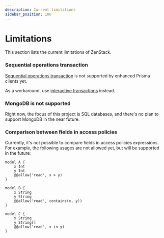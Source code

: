 ```yaml
---
description: Current limitations
sidebar_position: 100
---
```


# Limitations

This section lists the current limitations of ZenStack.

### Sequential operations transaction

[Sequential operations transaction](https://www.prisma.io/docs/concepts/components/prisma-client/transactions#sequential-prisma-client-operations) is not supported by enhanced Prisma clients yet.

As a workaround, use [interactive transactions](https://www.prisma.io/docs/concepts/components/prisma-client/transactions#interactive-transactions) instead.

### MongoDB is not supported

Right now, the focus of this project is SQL databases, and there's no plan to support MongoDB in the near future.

### Comparison between fields in access policies

Currently, it's not possible to compare fields in access policies expressions. For example, the following usages are not allowed yet, but will be supported in the future:

```zmodel
model A {
    x Int
    y Int
    @@allow('read', x > y)
}

model B {
    x String
    y String
    @@allow('read', contains(x, y))
}

model C {
    x String
    y String[]
    @@allow('read', x in y)
}
```

